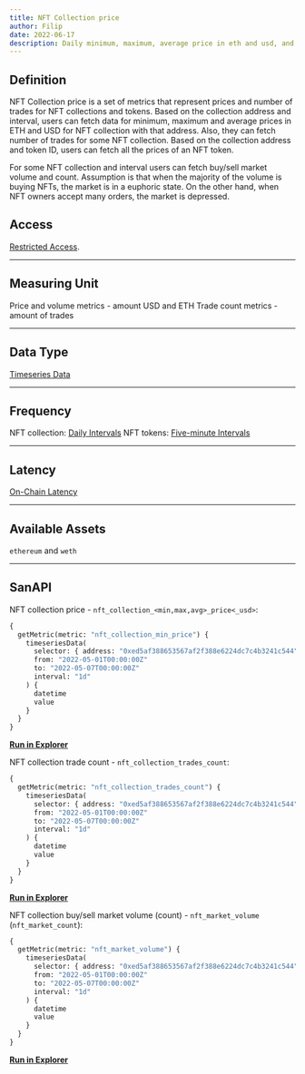 ```yaml
---
title: NFT Collection price
author: Filip
date: 2022-06-17
description: Daily minimum, maximum, average price in eth and usd, and daily trade count for NFT collections and tokens
---
```

## Definition

NFT Collection price is a set of metrics that represent prices and number of trades
for NFT collections and tokens. Based on the collection address and interval, users can
fetch data for minimum, maximum and average prices in ETH and USD for NFT collection
with that address. Also, they can fetch number of trades for some NFT collection.
Based on the collection address and token ID, users can fetch all the prices of an NFT
token.

For some NFT collection and interval users can fetch buy/sell market volume and count. 
Assumption is that when the majority of the volume is buying NFTs, the market 
is in a euphoric state. On the other hand, when NFT owners accept many orders,
the market is depressed.

## Access

[Restricted Access](/metrics/details/access#restricted-access).

---

## Measuring Unit

Price and volume metrics - amount USD and ETH
Trade count metrics - amount of trades

---

## Data Type

[Timeseries Data](/metrics/details/data-type#timeseries-data)

---

## Frequency

NFT collection: [Daily Intervals](/metrics/details/frequency#daily-frequency)
NFT tokens: [Five-minute Intervals](/metrics/details/frequency#five-minute-frequency)


---

## Latency

[On-Chain Latency](/metrics/details/latency#on-chain-latency)

---

## Available Assets

`ethereum` and `weth`

---

## SanAPI

NFT collection price - `nft_collection_<min,max,avg>_price<_usd>`:

```graphql
{
  getMetric(metric: "nft_collection_min_price") {
    timeseriesData(
      selector: { address: "0xed5af388653567af2f388e6224dc7c4b3241c544" }
      from: "2022-05-01T00:00:00Z"
      to: "2022-05-07T00:00:00Z"
      interval: "1d"
    ) {
      datetime
      value
    }
  }
}
```

**[Run in
Explorer](<https://api.santiment.net/graphiql?query=%7B%0A%20%20getMetric(metric%3A%20%22nft_collection_min_price%22)%20%7B%0A%20%20%20%20timeseriesData(%0A%20%20%20%20%20%20selector%3A%20%7B%20address%3A%20%220xed5af388653567af2f388e6224dc7c4b3241c544%22%20%7D%0A%20%20%20%20%20%20from%3A%20%222022-05-01T00%3A00%3A00Z%22%0A%20%20%20%20%20%20to%3A%20%222022-05-07T00%3A00%3A00Z%22%0A%20%20%20%20%20%20interval%3A%20%221d%22%0A%20%20%20%20)%20%7B%0A%20%20%20%20%20%20datetime%0A%20%20%20%20%20%20value%0A%20%20%20%20%7D%0A%20%20%7D%0A%7D>)**

NFT collection trade count - `nft_collection_trades_count`:

```graphql
{
  getMetric(metric: "nft_collection_trades_count") {
    timeseriesData(
      selector: { address: "0xed5af388653567af2f388e6224dc7c4b3241c544" }
      from: "2022-05-01T00:00:00Z"
      to: "2022-05-07T00:00:00Z"
      interval: "1d"
    ) {
      datetime
      value
    }
  }
}
```

**[Run in
Explorer](<https://api.santiment.net/graphiql?query=%7B%0A%20%20getMetric(metric%3A%20%22nft_collection_trades_count%22)%20%7B%0A%20%20%20%20timeseriesData(%0A%20%20%20%20%20%20selector%3A%20%7B%20address%3A%20%220xed5af388653567af2f388e6224dc7c4b3241c544%22%20%7D%0A%20%20%20%20%20%20from%3A%20%222022-05-01T00%3A00%3A00Z%22%0A%20%20%20%20%20%20to%3A%20%222022-05-07T00%3A00%3A00Z%22%0A%20%20%20%20%20%20interval%3A%20%221d%22%0A%20%20%20%20)%20%7B%0A%20%20%20%20%20%20datetime%0A%20%20%20%20%20%20value%0A%20%20%20%20%7D%0A%20%20%7D%0A%7D>)**


NFT collection buy/sell market volume (count) - `nft_market_volume` (`nft_market_count`):

```graphql
{
  getMetric(metric: "nft_market_volume") {
    timeseriesData(
      selector: { address: "0xed5af388653567af2f388e6224dc7c4b3241c544" }
      from: "2022-05-01T00:00:00Z"
      to: "2022-05-07T00:00:00Z"
      interval: "1d"
    ) {
      datetime
      value
    }
  }
}
```

**[Run in
Explorer](<https://api-stage.santiment.net/graphiql?query=%7B%0A%20%20getMetric(metric%3A%20%22nft_market_volume%22)%20%7B%0A%20%20%20%20timeseriesData(%0A%20%20%20%20%20%20selector%3A%20%7B%20address%3A%20%220xed5af388653567af2f388e6224dc7c4b3241c544%22%20%7D%0A%20%20%20%20%20%20from%3A%20%222022-05-01T00%3A00%3A00Z%22%0A%20%20%20%20%20%20to%3A%20%222022-05-07T00%3A00%3A00Z%22%0A%20%20%20%20%20%20interval%3A%20%221d%22%0A%20%20%20%20)%20%7B%0A%20%20%20%20%20%20datetime%0A%20%20%20%20%20%20value%0A%20%20%20%20%7D%0A%20%20%7D%0A%7D>)**
